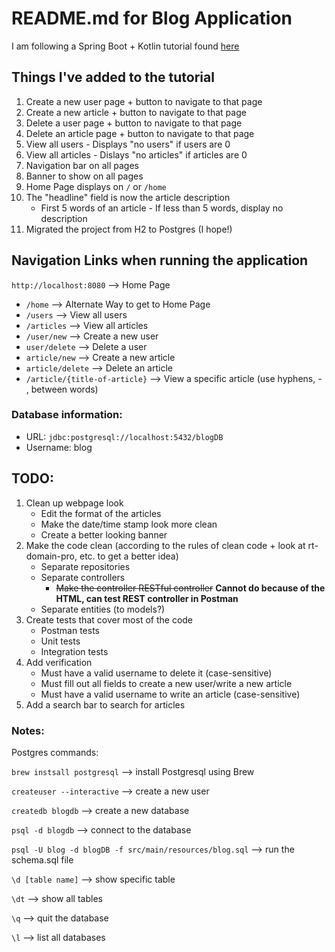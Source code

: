 # README.md for Blog Application

I am following a Spring Boot + Kotlin tutorial found 
<a href="https://spring.io/guides/tutorials/spring-boot-kotlin" target="_blank">here</a>

## Things I've added to the tutorial

1. Create a new user page + button to navigate to that page
2. Create a new article + button to navigate to that page
3. Delete a user page + button to navigate to that page
4. Delete an article page + button to navigate to that page
5. View all users - Displays "no users" if users are 0
6. View all articles - Dislays "no articles" if articles are 0
7. Navigation bar on all pages
8. Banner to show on all pages
9. Home Page displays on `/` or `/home`
10. The "headline" field is now the article description
    - First 5 words of an article - If less than 5 words, display no description
11. Migrated the project from H2 to Postgres (I hope!)

## Navigation Links when running the application

`http://localhost:8080` --> Home Page


- `/home` --> Alternate Way to get to Home Page
- `/users` --> View all users
- `/articles` --> View all articles
- `/user/new` --> Create a new user
- `user/delete` --> Delete a user
- `article/new` --> Create a new article
- `article/delete` --> Delete an article
- `/article/{title-of-article}` --> View a specific article (use hyphens, - , between words)

### Database information: 

- URL: `jdbc:postgresql://localhost:5432/blogDB`
- Username: blog

## TODO:
1. Clean up webpage look
   - Edit the format of the articles
   - Make the date/time stamp look more clean
   - Create a better looking banner
2. Make the code clean (according to the rules of clean code + look at rt-domain-pro, etc.
to get a better idea)
   - Separate repositories
   - Separate controllers
     - ~~Make the controller RESTful controller~~ **Cannot do because of the HTML, can test REST controller in Postman**
   - Separate entities (to models?)
3. Create tests that cover most of the code
   - Postman tests
   - Unit tests
   - Integration tests
4. Add verification
   - Must have a valid username to delete it (case-sensitive)
   - Must fill out all fields to create a new user/write a new article
   - Must have a valid username to write an article (case-sensitive)
5. Add a search bar to search for articles

### Notes:

Postgres commands:

`brew instsall postgresql` --> install Postgresql using Brew

`createuser --interactive` --> create a new user

`createdb blogdb` --> create a new database

`psql -d blogdb` --> connect to the database

`psql -U blog -d blogDB -f src/main/resources/blog.sql` --> run the schema.sql file

`\d [table name]` --> show specific table

`\dt` --> show all tables

`\q` --> quit the database

`\l` --> list all databases

